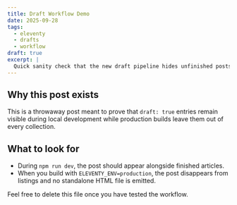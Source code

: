 ```yaml
---
title: Draft Workflow Demo
date: 2025-09-28
tags:
  - eleventy
  - drafts
  - workflow
draft: true
excerpt: |
  Quick sanity check that the new draft pipeline hides unfinished posts when Eleventy runs in production mode.
---
```


## Why this post exists

This is a throwaway post meant to prove that `draft: true` entries remain visible during local development while production builds leave them out of every collection.

## What to look for

- During `npm run dev`, the post should appear alongside finished articles.
- When you build with `ELEVENTY_ENV=production`, the post disappears from listings and no standalone HTML file is emitted.

Feel free to delete this file once you have tested the workflow.
